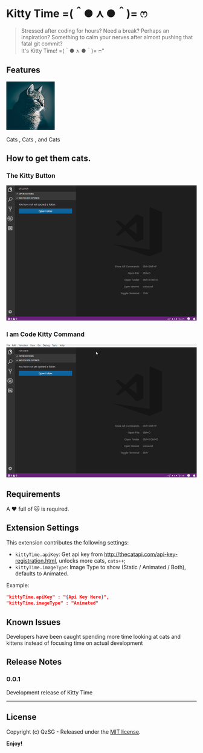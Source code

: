 # Kitty Time =(＾● ⋏ ●＾)= ෆ
> Stressed after coding for hours? Need a break? Perhaps an inspiration? Something to calm your nerves after almost pushing that fatal git commit?  
> It's Kitty Time! =(＾● ⋏ ●＾)= ෆ"

## Features

![CATS!!!](image/logo-128x128.png)

Cats , Cats , and Cats

## How to get them cats.

### The Kitty Button

![Kitty Button](image/kitty-button.gif)

### I am Code Kitty Command

![Kitty Command](image/kitty-command.gif)

## Requirements

A :heart: full of :cat: is required. 

## Extension Settings

This extension contributes the following settings:

* `kittyTime.apiKey`: Get api key from http://thecatapi.com/api-key-registration.html, unlocks more cats, `cats++`;
* `kittyTime.imageType`: Image Type to show (Static / Animated / Both), defaults to Animated. 

Example:
```json
"kittyTime.apiKey" : "{Api Key Here}",
"kittyTime.imageType" : "Animated"
```
## Known Issues

Developers have been caught spending more time looking at cats and kittens instead of focusing time on actual development

## Release Notes

### 0.0.1

Development release of Kitty Time

-----------------------------------------------------------------------------------------------------------

## License

Copyright (c) QzSG - Released under the [MIT license](LICENSE).

**Enjoy!**
